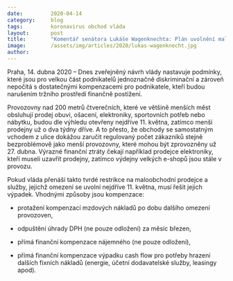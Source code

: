 ```yaml
---
date:         2020-04-14
category:     blog
tags:         koronavirus obchod vláda
layout:       post
title:        "Komentář senátora Lukáše Wagenknechta: Plán uvolnění maloobchodu je pro část podnikatelů likvidační"
image:        /assets/img/articles/2020/lukas-wagenknecht.jpg
author:       
--- 
```


Praha, 14. dubna 2020 – Dnes zveřejněný návrh vlády nastavuje podmínky, které jsou pro velkou část podnikatelů jednoznačně diskriminační a zároveň nepočítá s dostatečnými kompenzacemi pro podnikatele, kteří budou narušením tržního prostředí finančně postižení.

Provozovny nad 200 metrů čtverečních, které ve většině menších měst obsluhují prodej obuvi, ošacení, elektroniky, sportovních potřeb nebo nábytku, budou dle výhledu otevřeny nejdříve 11. května, zatímco menší prodejny už o dva týdny dříve. A to přesto, že obchody se samostatným vchodem z ulice dokážou zaručit regulovaný počet zákazníků stejně bezproblémově jako menší provozovny, které mohou být zprovozněny už 27. dubna. Výrazné finanční ztráty čekají například prodejce elektroniky, kteří museli uzavřít prodejny, zatímco výdejny velkých e-shopů jsou stále v provozu. 

Pokud vláda přenáší takto tvrdé restrikce na maloobchodní prodejce a služby, jejichž omezení se uvolní nejdříve 11. května, musí řešit jejich výpadek. Vhodnými způsoby jsou kompenzace:

* protažení kompenzací mzdových nákladů po dobu dalšího omezení provozoven, 

* odpuštění úhrady DPH (ne pouze odložení) za měsíc březen, 

* přímá finanční kompenzace nájemného (ne pouze odložení),

* přímá finanční kompenzace výpadku cash flow pro potřeby hrazení dalších fixních nákladů (energie, účetní dodavatelské služby, leasingy apod).
